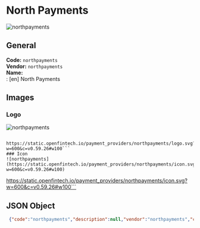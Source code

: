# North Payments 
![northpayments](https://static.openfintech.io/payment_providers/northpayments/logo.svg?w=600&c=v0.59.26#w100)  
## General 
**Code:** `northpayments`  
**Vendor:** `northpayments`  
**Name:**  
:	[en] North Payments  
## Images 
### Logo 
![northpayments](https://static.openfintech.io/payment_providers/northpayments/logo.svg?w=600&c=v0.59.26#w100)  
```
 https://static.openfintech.io/payment_providers/northpayments/logo.svg?w=600&c=v0.59.26#w100```  
### Icon 
![northpayments](https://static.openfintech.io/payment_providers/northpayments/icon.svg?w=600&c=v0.59.26#w100)  
```
 https://static.openfintech.io/payment_providers/northpayments/icon.svg?w=600&c=v0.59.26#w100```  
## JSON Object 
```json
 {"code":"northpayments","description":null,"vendor":"northpayments","categories":null,"countries":null,"payment_method":null,"payout_method":null,"metadata":{"about_payments_code":"northpayments"},"name":{"en":"North Payments"}}```  
